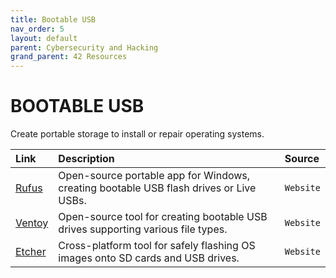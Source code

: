 ```yaml
---
title: Bootable USB
nav_order: 5
layout: default
parent: Cybersecurity and Hacking
grand_parent: 42 Resources
---
```


# **BOOTABLE USB**

Create portable storage to install or repair operating systems.

| Link | Description | Source |
| :--- | :---------- | :----- |
| [Rufus](https://rufus.ie) | Open-source portable app for Windows, creating bootable USB flash drives or Live USBs. | `Website` |
| [Ventoy](https://www.ventoy.net) | Open-source tool for creating bootable USB drives supporting various file types. | `Website` |
| [Etcher](https://www.balena.io/etcher) | Cross-platform tool for safely flashing OS images onto SD cards and USB drives. | `Website` |